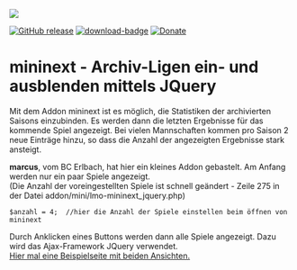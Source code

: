 [<img src="https://www.vest-sport.de/forum_files/addon_mininext_hack.svg">](https://www.vest-sport.de/forum/)

[![GitHub release](https://img.shields.io/github/release/henshingly/mininext_jquery_by_marcus?include_prereleases=&sort=semver&color=blue)](https://github.com/henshingly/mininext_jquery_by_marcus/releases/)
[![download-badge](https://img.shields.io/github/downloads/henshingly/mininext_jquery_by_marcus/total.svg?style=flat-square "Download status")](https://github.com/henshingly/mininext_jquery_by_marcus/releases/latest "Download status")
[![Donate](https://img.shields.io/badge/-Buy%20me%20a%20coffee-brown.svg)](https://paypal.me/LMOforum)
# mininext - Archiv-Ligen ein- und ausblenden mittels JQuery 
Mit dem Addon mininext ist es möglich, die Statistiken der archivierten Saisons einzubinden. Es werden dann die letzten Ergebnisse für das kommende Spiel angezeigt. Bei vielen Mannschaften kommen pro Saison 2 neue Einträge hinzu, so dass die Anzahl der angezeigten Ergebnisse stark ansteigt.

__marcus__, vom BC Erlbach, hat hier ein kleines Addon gebastelt. Am Anfang werden nur ein paar Spiele angezeigt.  
(Die Anzahl der voreingestellten Spiele ist schnell geändert - Zeile 275 in der Datei addon/mini/lmo-mininext_jquery.php)  
```
$anzahl = 4;  //hier die Anzahl der Spiele einstellen beim öffnen von mininext
```  
Durch Anklicken eines Buttons werden dann alle Spiele angezeigt. Dazu wird das Ajax-Framework JQuery verwendet.  
[Hier mal eine Beispielseite mit beiden Ansichten.](http://lmo8.bplaced.net/history/test.php)

